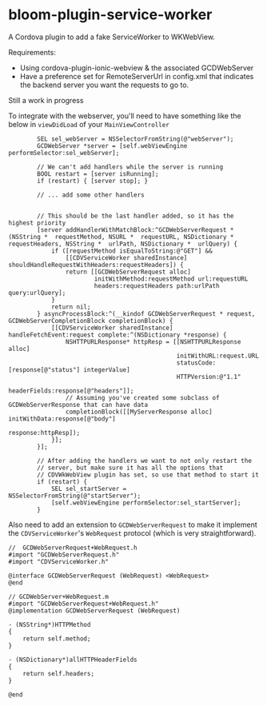 # bloom-plugin-service-worker

A Cordova plugin to add a fake ServiceWorker to WKWebView.

Requirements:
 - Using cordova-plugin-ionic-webview & the associated GCDWebServer
 - Have a preference set for RemoteServerUrl in config.xml that
   indicates the backend server you want the requests to go to.

Still a work in progress

To integrate with the webserver, you'll need to have something like the below in `viewDidLoad` of your `MainViewController`

```objc
        SEL sel_webServer = NSSelectorFromString(@"webServer");
        GCDWebServer *server = [self.webViewEngine performSelector:sel_webServer];

        // We can't add handlers while the server is running
        BOOL restart = [server isRunning];
        if (restart) { [server stop]; }

        // ... add some other handlers


        // This should be the last handler added, so it has the highest priority
        [server addHandlerWithMatchBlock:^GCDWebServerRequest * (NSString *  requestMethod, NSURL *  requestURL, NSDictionary *  requestHeaders, NSString *  urlPath, NSDictionary *  urlQuery) {
            if ([requestMethod isEqualToString:@"GET"] &&
                [[CDVServiceWorker sharedInstance] shouldHandleRequestWithHeaders:requestHeaders]) {
                return [[GCDWebServerRequest alloc]
                        initWithMethod:requestMethod url:requestURL
                        headers:requestHeaders path:urlPath query:urlQuery];
            }
            return nil;
        } asyncProcessBlock:^(__kindof GCDWebServerRequest * request, GCDWebServerCompletionBlock completionBlock) {
            [[CDVServiceWorker sharedInstance] handleFetchEvent:request complete:^(NSDictionary *response) {
                NSHTTPURLResponse* httpResp = [[NSHTTPURLResponse alloc]
                                               initWithURL:request.URL
                                               statusCode:[response[@"status"] integerValue]
                                               HTTPVersion:@"1.1"
                                               headerFields:response[@"headers"]];
                // Assuming you've created some subclass of GCDWebServerResponse that can have data
                completionBlock([[MyServerResponse alloc] initWithData:response[@"body"]
                                                              response:httpResp]);
            }];
        }];

        // After adding the handlers we want to not only restart the
        // server, but make sure it has all the options that
        // CDVWkWebView plugin has set, so use that method to start it
        if (restart) {
            SEL sel_startServer = NSSelectorFromString(@"startServer");
            [self.webViewEngine performSelector:sel_startServer];
        }
```

Also need to add an extension to `GCDWebServerRequest` to make it implement the `CDVServiceWorker`'s `WebRequest` protocol (which is very straightforward).


```objc
//  GCDWebServerRequest+WebRequest.h
#import "GCDWebServerRequest.h"
#import "CDVServiceWorker.h"

@interface GCDWebServerRequest (WebRequest) <WebRequest>
@end

// GCDWebServer+WebRequest.m
#import "GCDWebServerRequest+WebRequest.h"
@implementation GCDWebServerRequest (WebRequest)

- (NSString*)HTTPMethod
{
    return self.method;
}

- (NSDictionary*)allHTTPHeaderFields
{
    return self.headers;
}

@end
```
